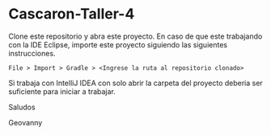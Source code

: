 # Cascaron-Taller-4

Clone este repositorio y abra este proyecto. En caso de que este trabajando con la IDE Eclipse, importe este proyecto siguiendo las siguientes instrucciones.

`File > Import > Gradle > <Ingrese la ruta al repositorio clonado>`

Si trabaja con IntelliJ IDEA con solo abrir la carpeta del proyecto deberia ser suficiente para iniciar a trabajar.

Saludos

Geovanny
